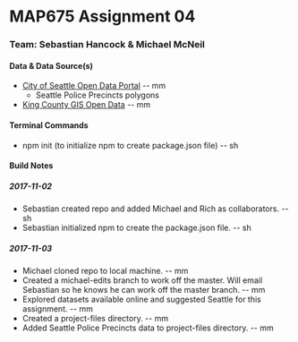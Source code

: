 # MAP675 Assignment 04
### Team: Sebastian Hancock & Michael McNeil

#### Data & Data Source(s)
* [City of Seattle Open Data Portal](https://data.seattle.gov/) -- mm
    * Seattle Police Precincts polygons
* [King County GIS Open Data](https://gis-kingcounty.opendata.arcgis.com/) -- mm

#### Terminal Commands
* npm init (to initialize npm to create package.json file) -- sh

#### Build Notes

##### 2017-11-02
* Sebastian created repo and added Michael and Rich as collaborators. -- sh
* Sebastian initialized npm to create the package.json file. -- sh

##### 2017-11-03
* Michael cloned repo to local machine. -- mm
* Created a michael-edits branch to work off the master. Will email Sebastian so he knows he can work off the master branch. -- mm
* Explored datasets available online and suggested Seattle for this assignment. -- mm
* Created a project-files directory. -- mm
* Added Seattle Police Precincts data to project-files directory. -- mm
